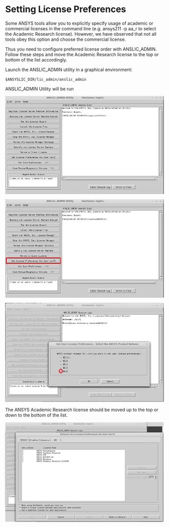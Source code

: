 # Setting License Preferences

Some ANSYS tools allow you to explicitly specify usage of academic or commercial licenses in the command line (e.g. ansys211 -p aa_r to select the Academic Research license). However, we have observed that not all tools obey this option and choose the commercial license.

Thus you need to configure preferred license order with ANSLIC_ADMIN. Follow these steps and move the Academic Research license to the top or bottom of the list accordingly.

Launch the ANSLIC_ADMIN utility in a graphical environment:

```console
$ANSYSLIC_DIR/lic_admin/anslic_admin
```

ANSLIC_ADMIN Utility will be run

![](../../../img/Fluent_Licence_1.jpg)

![](../../../img/Fluent_Licence_2.jpg)

![](../../../img/Fluent_Licence_3.jpg)

The ANSYS Academic Research license should be moved up to the top or down to the bottom of the list.

![](../../../img/Fluent_Licence_4.jpg)
